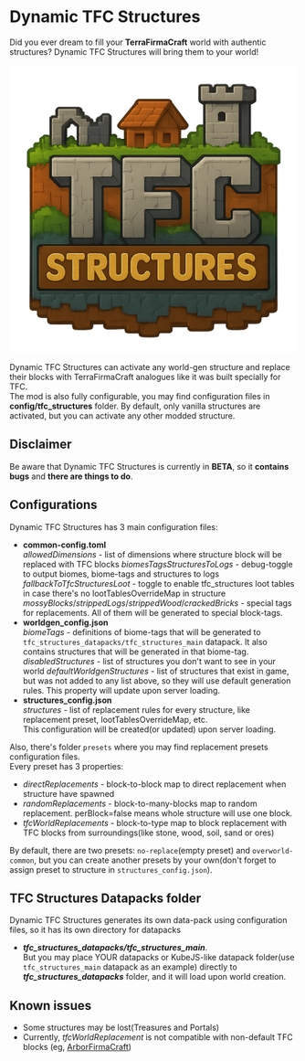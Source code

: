 # Dynamic TFC Structures

Did you ever dream to fill your **TerraFirmaCraft** world with authentic structures? Dynamic TFC Structures will bring
them to your world!

![](src/main/resources/assets/tfc_structures/textures/logo.png)

Dynamic TFC Structures can activate any world-gen structure and replace their blocks with TerraFirmaCraft analogues like
it was built specially for TFC.\
The mod is also fully configurable, you may find configuration files in **config/tfc\_structures** folder. By default,
only vanilla structures are activated, but you can activate any other modded structure.

## Disclaimer

Be aware that Dynamic TFC Structures is currently in **BETA**, so it **contains bugs** and **there are things to do**.

## Configurations

Dynamic TFC Structures has 3 main configuration files:

* **common-config.toml**\
  _allowedDimensions_ - list of dimensions where structure block will be replaced with TFC blocks
  _biomesTagsStructuresToLogs_ - debug-toggle to output biomes, biome-tags and structures to logs
  _fallbackToTfcStructuresLoot_ - toggle to enable tfc_structures loot tables in case there's no lootTablesOverrideMap
  in structure
  _mossyBlocks_/_strippedLogs_/_strippedWood_/_crackedBricks_ - special tags for replacements. All of them will be
  generated to special block-tags.
* **worldgen\_config.json**\
  _biomeTags_ - definitions of biome-tags that will be generated to `tfc_structures_datapacks/tfc_structures_main`
  datapack. It also contains structures that will be generated in that biome-tag.  
  _disabledStructures_ - list of structures you don't want to see in your world
  _defaultWorldgenStructures_ - list of structures that exist in game, but was not added to any list above, so they will
  use default generation rules. This property will update upon server loading.
* **structures\_config.json**\
  _structures_ - list of replacement rules for every structure, like replacement preset, lootTablesOverrideMap, etc.\
  This configuration will be created(or updated) upon server loading.

Also, there's folder `presets` where you may find replacement presets configuration files.\
Every preset has 3 properties:

- _directReplacements_ - block-to-block map to direct replacement when structure have spawned
- _randomReplacements_ - block-to-many-blocks map to random replacement. perBlock=false means whole structure will use
  one block.
- _tfcWorldReplacements_ - block-to-type map to block replacement with TFC blocks from surroundings(like stone, wood,
  soil, sand or ores)

By default, there are two presets: `no-replace`(empty preset) and `overworld-common`, but you can create another presets
by your own(don't forget to assign preset to structure in `structures_config.json`).

## TFC Structures Datapacks folder

Dynamic TFC Structures generates its own data-pack using configuration files, so it has its own directory for datapacks

- **_tfc\_structures\_datapacks/tfc\_structures\_main_**.\
But you may place YOUR datapacks or KubeJS-like datapack folder(use `tfc_structures_main` datapack as an example)
directly to **_tfc\_structures\_datapacks_** folder, and it will load upon world creation.

## Known issues

* Some structures may be lost(Treasures and Portals)
* Currently, _tfcWorldReplacement_ is not compatible with non-default TFC blocks
  (eg, [ArborFirmaCraft](https://www.curseforge.com/minecraft/mc-mods/arborfirmacraft))